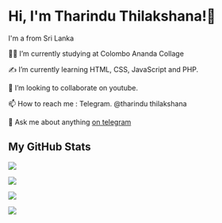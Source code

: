<h1 align="left">Hi, I'm Tharindu Thilakshana!👋  </h1>

I'm a from Sri Lanka

👩‍🎓 I’m currently studying at Colombo Ananda Collage

✍ I’m currently learning HTML, CSS, JavaScript and PHP.

👯 I’m looking to collaborate on youtube.

📫 How to reach me : Telegram. @tharindu thilakshana

💬 Ask me about anything [on telegram](https://t.me/joinchat/52H00g1YfSMxOWZl)

 
 
<h2 align="Left">My GitHub Stats </h2>

<p ><a href="https://github.com/anuraghazra/github-readme-stats"><img src="https://github-readme-stats.vercel.app/api/top-langs/?username=TharinduThilakshana&theme=tokyonight&layout=compact&hide_langs_below=1" /></a></p>

<p><img src="https://github-profile-trophy.vercel.app/?username=TharinduThilakshana&theme=discord&row=2&column=3"></p>

<p>
    <a href="https://github.com/anuraghazra/github-readme-stats"><img src="https://github-readme-stats.vercel.app/api?username=TharinduThilakshana&count_private=true&include_all_commits=true&show_icons=true&theme=tokyonight&custom_title=GitHub+Stats"></a>

<a href="https://github.com/denvercoder1/github-readme-streak-stats"><img src="https://github-readme-streak-stats.herokuapp.com?user=TharinduThilakshana&theme=tokyonight"></a>
</p>
